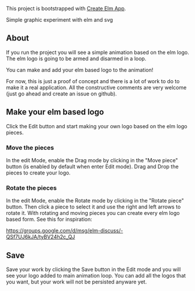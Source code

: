 This project is bootstrapped with [Create Elm App](https://github.com/halfzebra/create-elm-app).

Simple graphic experiment with elm and svg

## About
If you run the project you will see a simple animation based on the elm logo. The elm logo is going to be armed and disarmed in a loop.

You can make and add your elm based logo to the animation!

For now, this is just a proof of concept and there is a lot of work to do to make it a real application.
All the constructive comments are very welcome (just go ahead and create an issue on github).

## Make your elm based logo

Click the Edit button and start making your own logo based on the elm logo pieces.

### Move the pieces

In the edit Mode, enable the Drag mode by clicking in the "Move piece" button (is enabled by default when enter Edit mode).
Drag and Drop the pieces to create your logo.

### Rotate the pieces

In the edit Mode, enable the Rotate mode by clicking in the "Rotate piece" button. Then click a piece to select it and use the right and left arrows to rotate it.
With rotating and moving pieces you can create every elm logo based form. See this for inspiration: 

https://groups.google.com/d/msg/elm-discuss/-QSf7UJ6kJA/tyBV24h2c_QJ

## Save

Save your work by clicking the Save button in the Edit mode and you will see your logo added to main animation loop. 
You can add all the logos that you want, but your work will not be persisted anyware yet.
